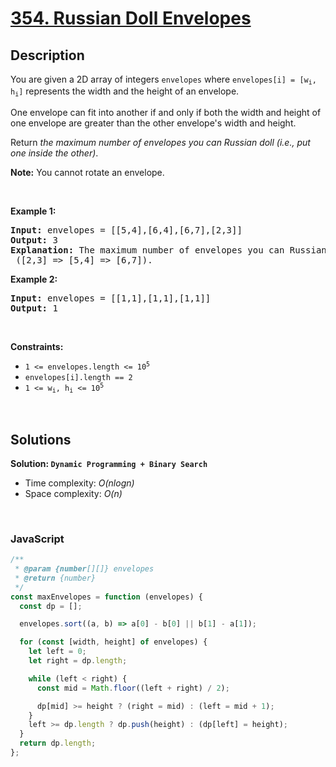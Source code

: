 # [354. Russian Doll Envelopes](https://leetcode.com/problems/russian-doll-envelopes)

## Description

<div class="elfjS" data-track-load="description_content"><p>You are given a 2D array of integers <code>envelopes</code> where <code>envelopes[i] = [w<sub>i</sub>, h<sub>i</sub>]</code> represents the width and the height of an envelope.</p>

<p>One envelope can fit into another if and only if both the width and height of one envelope are greater than the other envelope's width and height.</p>

<p>Return <em>the maximum number of envelopes you can Russian doll (i.e., put one inside the other)</em>.</p>

<p><strong>Note:</strong> You cannot rotate an envelope.</p>

<p>&nbsp;</p>
<p><strong class="example">Example 1:</strong></p>

<pre><strong>Input:</strong> envelopes = [[5,4],[6,4],[6,7],[2,3]]
<strong>Output:</strong> 3
<strong>Explanation:</strong> The maximum number of envelopes you can Russian doll is <code>3</code> ([2,3] =&gt; [5,4] =&gt; [6,7]).
</pre>

<p><strong class="example">Example 2:</strong></p>

<pre><strong>Input:</strong> envelopes = [[1,1],[1,1],[1,1]]
<strong>Output:</strong> 1
</pre>

<p>&nbsp;</p>
<p><strong>Constraints:</strong></p>

<ul>
	<li><code>1 &lt;= envelopes.length &lt;= 10<sup>5</sup></code></li>
	<li><code>envelopes[i].length == 2</code></li>
	<li><code>1 &lt;= w<sub>i</sub>, h<sub>i</sub> &lt;= 10<sup>5</sup></code></li>
</ul>
</div>

<p>&nbsp;</p>

## Solutions

**Solution: `Dynamic Programming + Binary Search`**

- Time complexity: <em>O(nlogn)</em>
- Space complexity: <em>O(n)</em>

<p>&nbsp;</p>

### **JavaScript**

```js
/**
 * @param {number[][]} envelopes
 * @return {number}
 */
const maxEnvelopes = function (envelopes) {
  const dp = [];

  envelopes.sort((a, b) => a[0] - b[0] || b[1] - a[1]);

  for (const [width, height] of envelopes) {
    let left = 0;
    let right = dp.length;

    while (left < right) {
      const mid = Math.floor((left + right) / 2);

      dp[mid] >= height ? (right = mid) : (left = mid + 1);
    }
    left >= dp.length ? dp.push(height) : (dp[left] = height);
  }
  return dp.length;
};
```
